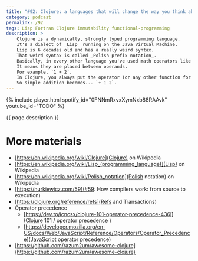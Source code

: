 ```yaml
---
title: "#92: Clojure: a languages that will change the way you think about programming"
category: podcast
permalink: /92
tags: Lisp Fortran Clojure immutability functional-programming
description: >
    Clojure is a dynamically, strongly typed programming language.
    It's a dialect of _Lisp_ running on the Java Virtual Machine.
    Lisp is 6 decades old and has a really weird syntax.
    That weird syntax is called _Polish prefix notation_.
    Basically, in every other language you've used math operators like plus or minus are infix.
    It means they are placed between operands.
    For example, `1 + 2`.
    In Clojure, you always put the operator (or any other function for that matter) in front.
    So simple addition becomes... `+ 1 2`.
---
```


{% include player.html spotify_id="0FNNmRxvxXymNxb88RAAvk" youtube_id="TODO" %}

{{ page.description }}

<!--
This seems ridiculous, but such notation has many benefits.
First of all, it's much easier to parse.
Essentially, the source code is already an _abstract syntax tree_.
It's also much easier to create source code from scratch, more on than later.
Secondly, the language is very regular and consistent.
Math operations look exactly the same as any other function.
As a matter of fact, Clojure's syntax can be described with just a few examples.

The language is further simplified by the lack of operator precedence.
I mean things like: multiplication is more important than addition.
Or: logical `AND` takes precedence over logical `OR`.
In Clojure, everything is explicitly controlled by parentheses.
No wonder why Lisp was jokingly abbreviated as _Lots of Irritating Superfluous Parentheses_.

OK, stop talking about syntax, Clojure is so much more.
I consider metaprogramming the most important feature of this language.
What is it?
Well, Clojure source code is literally valid Clojure data structure.
In other words, you can build a Clojure function that outputs some data structure.
Typically a list of deeply nested lists called _S-expressions_.
And that data structure can be a valid Clojure code!

I am not talking about returning a string with the source code.
It's more like having a JSON document that happens to be a valid JavaScript.
But in the case of Clojure, any source code can be represented as such a data structure.
OK, but what's the point?
Well, if you can implement a function that generates source code, you can just as well call that function during compilation, not at runtime!
Such a function is called a _macro_.
So in Clojure, it's almost trivial to write code that generates even more code.

That's the reason why Clojure language is fairly small.
Many features that seem built-in are actually implemented on top of Clojure.

OK, it's about time to discuss the industry application of Clojure.
First of all, it embraces immutability and functional programming.
This makes it great to express complex algorithmic problems and multithreading.
One of the greatest concurrency primitives in Clojure is _Software Transactional Memory_.
Basically, you can surround a piece of code with a software transaction.
Clojure makes sure that all mutated state is either modified entirely and atomically.
Or not at all.
Just like database transactions, but without persistence.

There's also a concept of agents.
These objects encapsulate mutable state.
But the only way to interact with them is by sending functions which are queued and run sequentially.
In a way, it's a simplified actor framework.

Clojure is actually much more than that.
It supports runtime polymorphism, can compile to JavaScript, and interacts nicely with the Java ecosystem.
Even if you don't intend to use it commercially, it's one of these languages that are worth learning to broaden your horizons.

That's it, thanks for listening, bye!
-->

# More materials

* [https://en.wikipedia.org/wiki/Clojure](Clojure) on Wikipedia
* [https://en.wikipedia.org/wiki/Lisp_(programming_language)](Lisp) on Wikipedia
* [https://en.wikipedia.org/wiki/Polish_notation](Polish notation) on Wikipedia
* [https://nurkiewicz.com/59](#59: How compilers work: from source to execution)
* [https://clojure.org/reference/refs](Refs and Transactions)
* Operator precedence
    * [https://dev.to/icncsx/clojure-101-operator-precedence-436l](Clojure 101 / operator precedence )
    * [https://developer.mozilla.org/en-US/docs/Web/JavaScript/Reference/Operators/Operator_Precedence](JavaScript operator precedence)
* [https://github.com/razum2um/awesome-clojure](https://github.com/razum2um/awesome-clojure)
